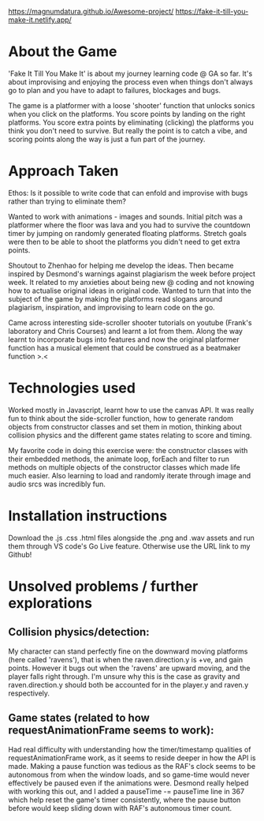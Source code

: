 https://magnumdatura.github.io/Awesome-project/
https://fake-it-till-you-make-it.netlify.app/

# About the Game

'Fake It Till You Make It' is about my journey learning code @ GA so far. It's about improvising and enjoying the process even when things don't always go to plan and you have to adapt to failures, blockages and bugs.

The game is a platformer with a loose 'shooter' function that unlocks sonics when you click on the platforms. You score points by landing on the right platforms. You score extra points by eliminating (clicking) the platforms you think you don't need to survive. But really the point is to catch a vibe, and scoring points along the way is just a fun part of the journey.

# Approach Taken

Ethos: Is it possible to write code that can enfold and improvise with bugs rather than trying to eliminate them?

Wanted to work with animations - images and sounds. Initial pitch was a platformer where the floor was lava and you had to survive the countdown timer by jumping on randomly generated floating platforms. Stretch goals were then to be able to shoot the platforms you didn't need to get extra points.

Shoutout to Zhenhao for helping me develop the ideas. Then became inspired by Desmond's warnings against plagiarism the week before project week. It related to my anxieties about being new @ coding and not knowing how to actualise original ideas in original code. Wanted to turn that into the subject of the game by making the platforms read slogans around plagiarism, inspiration, and improvising to learn code on the go.

Came across interesting side-scroller shooter tutorials on youtube (Frank's laboratory and Chris Courses) and learnt a lot from them. Along the way learnt to incorporate bugs into features and now the original platformer function has a musical element that could be construed as a beatmaker function >.<

# Technologies used

Worked mostly in Javascript, learnt how to use the canvas API. It was really fun to think about the side-scroller function, how to generate random objects from constructor classes and set them in motion, thinking about collision physics and the different game states relating to score and timing.

My favorite code in doing this exercise were: the constructor classes with their embedded methods, the animate loop, forEach and filter to run methods on multiple objects of the constructor classes which made life much easier. Also learning to load and randomly iterate through image and audio srcs was incredibly fun.

# Installation instructions

Download the .js .css .html files alongside the .png and .wav assets and run them through VS code's Go Live feature. Otherwise use the URL link to my Github!

# Unsolved problems / further explorations

## Collision physics/detection:

My character can stand perfectly fine on the downward moving platforms (here called 'ravens'), that is when the raven.direction.y is +ve, and gain points. However it bugs out when the 'ravens' are upward moving, and the player falls right through. I'm unsure why this is the case as gravity and raven.direction.y should both be accounted for in the player.y and raven.y respectively.

## Game states (related to how requestAnimationFrame seems to work):

Had real difficulty with understanding how the timer/timestamp qualities of requestAnimationFrame work, as it seems to reside deeper in how the API is made. Making a pause function was tedious as the RAF's clock seems to be autonomous from when the window loads, and so game-time would never effectively be paused even if the animations were. Desmond really helped with working this out, and I added a pauseTime -= pauseTime line in 367 which help reset the game's timer consistently, where the pause button before would keep sliding down with RAF's autonomous timer count.
